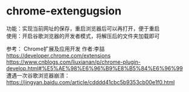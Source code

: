# chrome-extengugsion  
功能：实现当前网址的保存，重启浏览器后可以再打开，便于重启  
使用：开启谷歌浏览器的开发者模式，将解压后的文件夹加载即可 

参考：
Chrome扩展及应用开发 作者:李喆
https://developer.chrome.com/extensions  
https://www.cnblogs.com/liuxianan/p/chrome-plugin-develop.html#%E5%AE%98%E6%96%B9%E8%B5%84%E6%96%99  
遭遇一次谷歌浏览器崩溃：  
https://jingyan.baidu.com/article/cdddd41cbc5b9353cb00e1f0.html

